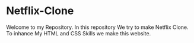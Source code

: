 # Netflix-Clone
Welcome to my Repository. In this repository We try to make Netflix Clone.
To inhance My HTML and CSS  Skills we make this website.
